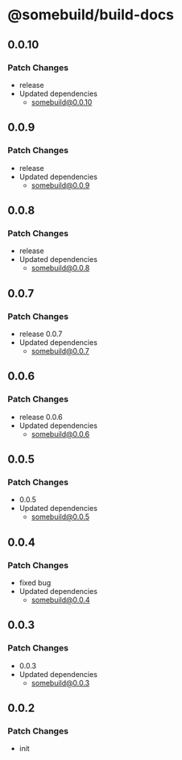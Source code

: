 # @somebuild/build-docs

## 0.0.10

### Patch Changes

- release
- Updated dependencies
  - somebuild@0.0.10

## 0.0.9

### Patch Changes

- release
- Updated dependencies
  - somebuild@0.0.9

## 0.0.8

### Patch Changes

- release
- Updated dependencies
  - somebuild@0.0.8

## 0.0.7

### Patch Changes

- release 0.0.7
- Updated dependencies
  - somebuild@0.0.7

## 0.0.6

### Patch Changes

- release 0.0.6
- Updated dependencies
  - somebuild@0.0.6

## 0.0.5

### Patch Changes

- 0.0.5
- Updated dependencies
  - somebuild@0.0.5

## 0.0.4

### Patch Changes

- fixed bug
- Updated dependencies
  - somebuild@0.0.4

## 0.0.3

### Patch Changes

- 0.0.3
- Updated dependencies
  - somebuild@0.0.3

## 0.0.2

### Patch Changes

- init
